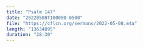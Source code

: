 ```yaml
---
title: "Psalm 147"
date: "20220508T100000-0500"
file: "https://cflcn.org/sermons/2022-05-08.m4a"
length: "13634895"
duration: "28:30"
---
```

